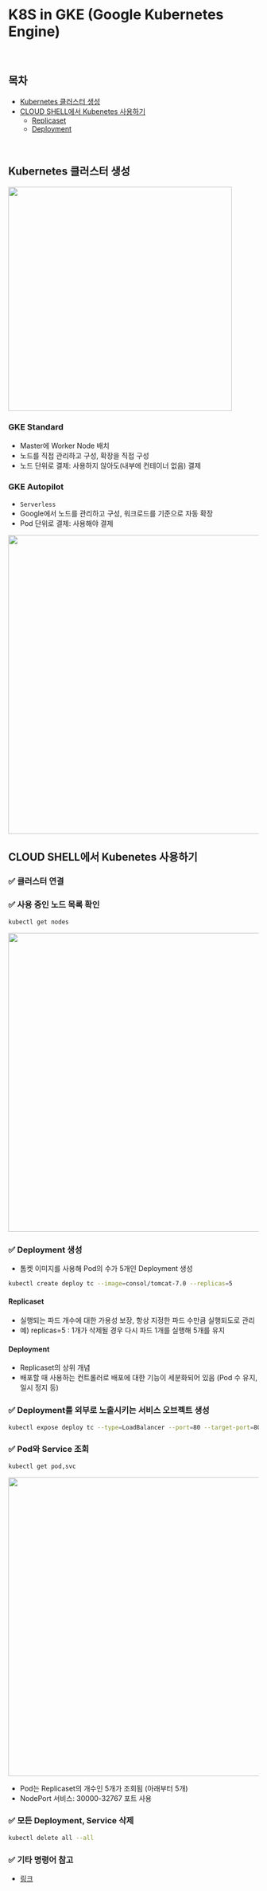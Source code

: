 # K8S in GKE (Google Kubernetes Engine)

<br>

## 목차
* [Kubernetes 클러스터 생성](#kubernetes-클러스터-생성)
* [CLOUD SHELL에서 Kubenetes 사용하기](#cloud-shell에서-kubenetes-사용하기)
  * [Replicaset](#replicaset)
  * [Deployment](#deployment)

<br>

## Kubernetes 클러스터 생성

<img src="https://user-images.githubusercontent.com/38900338/163932468-e3c942bb-0532-43ec-bfc6-9c558af49924.png" width="450px">

### GKE Standard
* Master에 Worker Node 배치
* 노드를 직접 관리하고 구성, 확장을 직접 구성
* 노드 단위로 결제: 사용하지 않아도(내부에 컨테이너 없음) 결제

### GKE Autopilot
* `Serverless`
* Google에서 노드를 관리하고 구성, 워크로드를 기준으로 자동 확장
* Pod 단위로 결제: 사용해야 결제

<img src="https://user-images.githubusercontent.com/38900338/163909298-d97ece27-2820-4e2d-bb45-826a36d6f4f2.png" width="600px">

<br>

## CLOUD SHELL에서 Kubenetes 사용하기

### ✅ 클러스터 연결

### ✅ 사용 중인 노드 목록 확인

```bash
kubectl get nodes
```

<img src="https://user-images.githubusercontent.com/38900338/163996902-e677ff84-ccb4-4f06-a6ec-1c543d0e1482.png" width="600px">

### ✅ Deployment 생성
* 톰켓 이미지를 사용해 Pod의 수가 5개인 Deployment 생성

```bash
kubectl create deploy tc --image=consol/tomcat-7.0 --replicas=5
```

#### Replicaset
* 실행되는 파드 개수에 대한 가용성 보장, 항상 지정한 파드 수만큼 실행되도로 관리
* 예) replicas=5 : 1개가 삭제될 경우 다시 파드 1개를 실행해 5개를 유지

#### Deployment
* Replicaset의 상위 개념
* 배포할 때 사용하는 컨트롤러로 배포에 대한 기능이 세분화되어 있음 (Pod 수 유지, 일시 정지 등)

### ✅ Deployment를 외부로 노출시키는 서비스 오브젝트 생성

```bash
kubectl expose deploy tc --type=LoadBalancer --port=80 --target-port=8080
```

### ✅ Pod와 Service 조회

```bash
kubectl get pod,svc
```

<img src="https://user-images.githubusercontent.com/38900338/164000242-2ef0f0ec-86e5-4dd8-b436-dea161fa3d34.png" width="600px">

* Pod는 Replicaset의 개수인 5개가 조회됨 (아래부터 5개)
* NodePort 서비스: 30000-32767 포트 사용

### ✅ 모든 Deployment, Service 삭제

```bash
kubectl delete all --all
```

### ✅ 기타 명령어 참고
* [링크](https://judo0179.tistory.com/66)

